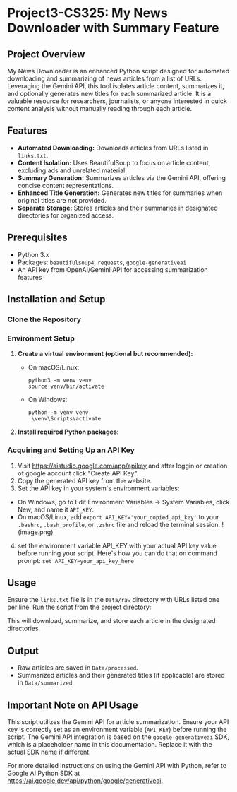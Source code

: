 # Project3-CS325: My News Downloader with Summary Feature

## Project Overview

My News Downloader is an enhanced Python script designed for automated downloading and summarizing of news articles from a list of URLs. Leveraging the Gemini API, this tool isolates article content, summarizes it, and optionally generates new titles for each summarized article. It is a valuable resource for researchers, journalists, or anyone interested in quick content analysis without manually reading through each article.

## Features

- **Automated Downloading:** Downloads articles from URLs listed in `links.txt`.
- **Content Isolation:** Uses BeautifulSoup to focus on article content, excluding ads and unrelated material.
- **Summary Generation:** Summarizes articles via the Gemini API, offering concise content representations.
- **Enhanced Title Generation:** Generates new titles for summaries when original titles are not provided.
- **Separate Storage:** Stores articles and their summaries in designated directories for organized access.

## Prerequisites

- Python 3.x
- Packages: `beautifulsoup4`, `requests`, `google-generativeai` 
- An API key from OpenAI/Gemini API for accessing summarization features

## Installation and Setup

### Clone the Repository


### Environment Setup

1. **Create a virtual environment (optional but recommended):**

   - On macOS/Linux:
     ```
     python3 -m venv venv
     source venv/bin/activate
     ```

   - On Windows:
     ```
     python -m venv venv
     .\venv\Scripts\activate
     ```

2. **Install required Python packages:**


### Acquiring and Setting Up an API Key

1. Visit https://aistudio.google.com/app/apikey and after loggin or creation of google account click "Create API Key".
2. Copy the generated API key from the website.
3. Set the API key in your system's environment variables:
- On Windows, go to Edit Environment Variables -> System Variables, click New, and name it `API_KEY`.
- On macOS/Linux, add `export API_KEY='your_copied_api_key'` to your `.bashrc`, `.bash_profile`, or `.zshrc` file and reload the terminal session.
!(image.png)
4. set the environment variable API_KEY with your actual API key value before running your script. Here's how you can do that on command prompt: `set API_KEY=your_api_key_here`
## Usage

Ensure the `links.txt` file is in the `Data/raw` directory with URLs listed one per line. Run the script from the project directory:


This will download, summarize, and store each article in the designated directories.

## Output

- Raw articles are saved in `Data/processed`.
- Summarized articles and their generated titles (if applicable) are stored in `Data/summarized`.

## Important Note on API Usage

This script utilizes the Gemini API for article summarization. Ensure your API key is correctly set as an environment variable (`API_KEY`) before running the script. The Gemini API integration is based on the `google-generativeai` SDK, which is a placeholder name in this documentation. Replace it with the actual SDK name if different.

For more detailed instructions on using the Gemini API with Python, refer to Google AI Python SDK at https://ai.google.dev/api/python/google/generativeai.
